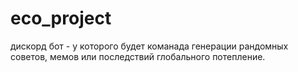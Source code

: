 # eco_project
дискорд бот - у которого будет команада генерации рандомных советов, мемов или последствий глобального потепление.
